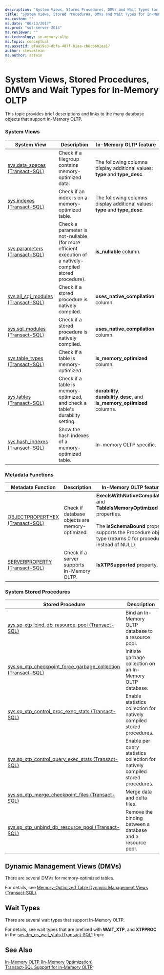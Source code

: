 ```yaml
---
description: "System Views, Stored Procedures, DMVs and Wait Types for In-Memory OLTP"
title: "System Views, Stored Procedures, DMVs and Wait Types for In-Memory OLTP | Microsoft Docs"
ms.custom: ""
ms.date: "06/13/2017"
ms.prod: "sql-server-2014"
ms.reviewer: ""
ms.technology: in-memory-oltp
ms.topic: conceptual
ms.assetid: efaa59e3-dbfa-407f-b1aa-cb0c6602ea17
author: stevestein
ms.author: sstein
---
```

# System Views, Stored Procedures, DMVs and Wait Types for In-Memory OLTP
  This topic provides brief descriptions and links to the many database objects that support In-Memory OLTP.  
  
### System Views  
  
|System View|Description|In-Memory OLTP feature|  
|-----------------|-----------------|-----------------------------|  
|[sys.data_spaces &#40;Transact-SQL&#41;](/sql/relational-databases/system-catalog-views/sys-data-spaces-transact-sql)|Check if a filegroup contains memory-optimized data.|The following columns display additional values: **type** and **type_desc**.|  
|[sys.indexes &#40;Transact-SQL&#41;](/sql/relational-databases/system-catalog-views/sys-indexes-transact-sql)|Check if an index is on a memory-optimized table.|The following columns display additional values: **type** and **type_desc**.|  
|[sys.parameters &#40;Transact-SQL&#41;](/sql/relational-databases/system-catalog-views/sys-parameters-transact-sql)|Check a parameter is not-nullable (for more efficient execution of a natively-compiled stored procedure).|**is_nullable** column.|  
|[sys.all_sql_modules &#40;Transact-SQL&#41;](/sql/relational-databases/system-catalog-views/sys-all-sql-modules-transact-sql)|Check if a stored procedure is natively compiled.|**uses_native_compilation** column.|  
|[sys.sql_modules &#40;Transact-SQL&#41;](/sql/relational-databases/system-catalog-views/sys-sql-modules-transact-sql)|Check if a stored procedure is natively compiled.|**uses_native_compilation** column.|  
|[sys.table_types &#40;Transact-SQL&#41;](/sql/relational-databases/system-catalog-views/sys-table-types-transact-sql)|Check if a table is memory-optimized.|**is_memory_optimized** column.|  
|[sys.tables &#40;Transact-SQL&#41;](/sql/relational-databases/system-catalog-views/sys-tables-transact-sql)|Check if a table is memory-optimized, and check a table's durability setting.|**durability**, **durability_desc**, and **is_memory_optimized** columns.|  
|[sys.hash_indexes &#40;Transact-SQL&#41;](/sql/relational-databases/system-catalog-views/sys-hash-indexes-transact-sql)|Show the hash indexes of a memory-optimized table.|In-memory OLTP specific.|  
  
### Metadata Functions  
  
|Metadata Function|Description|In-Memory OLTP feature|  
|-----------------------|-----------------|-----------------------------|  
|[OBJECTPROPERTYEX &#40;Transact-SQL&#41;](/sql/t-sql/functions/objectproperty-transact-sql)|Check if database objects are memory-optimized.|**ExecIsWithNativeCompilation** and **TableIsMemoryOptimized** properties.<br /><br /> The **IsSchemaBound** property supports the Procedure object type (returns 0 for procedures instead of NULL).|  
|[SERVERPROPERTY &#40;Transact-SQL&#41;](/sql/t-sql/functions/serverproperty-transact-sql)|Check if a server supports In-Memory OLTP.|**IsXTPSupported** property.|  
  
### System Stored Procedures  
  
|Stored Procedure|Description|  
|----------------------|-----------------|  
|[sys.sp_xtp_bind_db_resource_pool &#40;Transact-SQL&#41;](/sql/relational-databases/system-stored-procedures/sys-sp-xtp-bind-db-resource-pool-transact-sql)|Bind an In-Memory OLTP database to a resource pool.|  
|[sys.sp_xtp_checkpoint_force_garbage_collection &#40;Transact-SQL&#41;](/sql/relational-databases/system-stored-procedures/sys-sp-xtp-checkpoint-force-garbage-collection-transact-sql)|Initiate garbage collection on an In-Memory OLTP database.|  
|[sys.sp_xtp_control_proc_exec_stats &#40;Transact-SQL&#41;](/sql/relational-databases/system-stored-procedures/sys-sp-xtp-control-proc-exec-stats-transact-sql)|Enable statistics collection for natively compiled stored procedures.|  
|[sys.sp_xtp_control_query_exec_stats &#40;Transact-SQL&#41;](/sql/relational-databases/system-stored-procedures/sys-sp-xtp-control-query-exec-stats-transact-sql)|Enable per query statistics collection for natively compiled stored procedures.|  
|[sys.sp_xtp_merge_checkpoint_files &#40;Transact-SQL&#41;](/sql/relational-databases/system-stored-procedures/sys-sp-xtp-merge-checkpoint-files-transact-sql)|Merge data and delta files.|  
|[sys.sp_xtp_unbind_db_resource_pool &#40;Transact-SQL&#41;](/sql/relational-databases/system-stored-procedures/sys-sp-xtp-unbind-db-resource-pool-transact-sql)|Remove the binding between a database and a resource pool.|  
  
## Dynamic Management Views (DMVs)  
 There are several DMVs for memory-optimized tables.  
  
 For details, see [Memory-Optimized Table Dynamic Management Views &#40;Transact-SQL&#41;](/sql/relational-databases/system-dynamic-management-views/memory-optimized-table-dynamic-management-views-transact-sql).  
  
## Wait Types  
 There are several wait types that support In-Memory OLTP.  
  
 For details, see wait types that are prefixed with **WAIT_XTP**, and **XTPPROC** in the [sys.dm_os_wait_stats &#40;Transact-SQL&#41;](/sql/relational-databases/system-dynamic-management-views/sys-dm-os-wait-stats-transact-sql) topic.  
  
## See Also  
 [In-Memory OLTP &#40;In-Memory Optimization&#41;](../relational-databases/in-memory-oltp/in-memory-oltp-in-memory-optimization.md)   
 [Transact-SQL Support for In-Memory OLTP](../relational-databases/in-memory-oltp/transact-sql-support-for-in-memory-oltp.md)  
  
  
